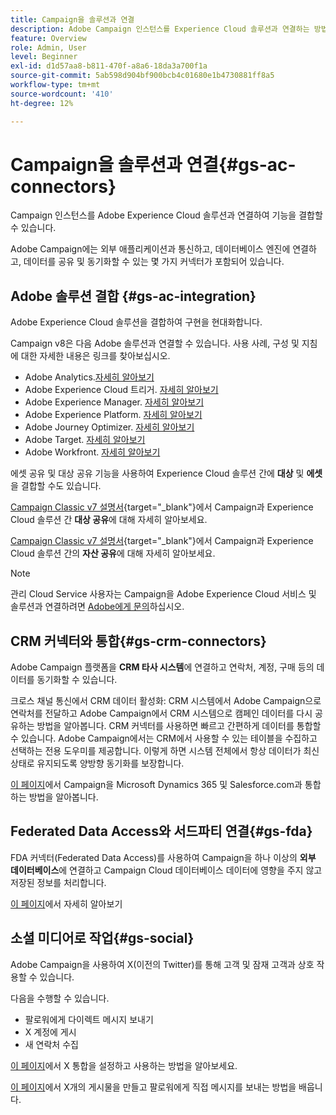 ```yaml
---
title: Campaign을 솔루션과 연결
description: Adobe Campaign 인스턴스를 Experience Cloud 솔루션과 연결하는 방법을 알아봅니다.
feature: Overview
role: Admin, User
level: Beginner
exl-id: d1d57aa8-b811-470f-a8a6-18da3a700f1a
source-git-commit: 5ab598d904bf900bcb4c01680e1b4730881ff8a5
workflow-type: tm+mt
source-wordcount: '410'
ht-degree: 12%

---
```


# Campaign을 솔루션과 연결{#gs-ac-connectors}

Campaign 인스턴스를 Adobe Experience Cloud 솔루션과 연결하여 기능을 결합할 수 있습니다.

Adobe Campaign에는 외부 애플리케이션과 통신하고, 데이터베이스 엔진에 연결하고, 데이터를 공유 및 동기화할 수 있는 몇 가지 커넥터가 포함되어 있습니다.

## Adobe 솔루션 결합 {#gs-ac-integration}

Adobe Experience Cloud 솔루션을 결합하여 구현을 현대화합니다.

Campaign v8은 다음 Adobe 솔루션과 연결할 수 있습니다. 사용 사례, 구성 및 지침에 대한 자세한 내용은 링크를 찾아보십시오.

* Adobe Analytics.[자세히 알아보기](../connect/ac-aa.md)
* Adobe Experience Cloud 트리거. [자세히 알아보기](../connect/ac-triggers.md)
* Adobe Experience Manager. [자세히 알아보기](../connect/ac-aem.md)
* Adobe Experience Platform. [자세히 알아보기](../connect/ac-aep.md)
* Adobe Journey Optimizer. [자세히 알아보기](../connect/ac-ajo.md)
* Adobe Target. [자세히 알아보기](../connect/ac-at.md)
* Adobe Workfront. [자세히 알아보기](../connect/ac-workfront.md)

에셋 공유 및 대상 공유 기능을 사용하여 Experience Cloud 솔루션 간에 **대상** 및 **에셋**&#x200B;을 결합할 수도 있습니다.

[Campaign Classic v7 설명서](https://experienceleague.adobe.com/docs/campaign-classic/using/integrating-with-adobe-experience-cloud/audience-sharing/sharing-audiences-with-adobe-experience-cloud.html#integrating-with-adobe-experience-cloud){target="_blank"}에서 Campaign과 Experience Cloud 솔루션 간 **대상 공유**&#x200B;에 대해 자세히 알아보세요.

[Campaign Classic v7 설명서](https://experienceleague.adobe.com/docs/campaign-classic/using/integrating-with-adobe-experience-cloud/asset-sharing/sharing-assets-with-adobe-experience-cloud.html#integrating-with-adobe-experience-cloud){target="_blank"}에서 Campaign과 Experience Cloud 솔루션 간의 **자산 공유**&#x200B;에 대해 자세히 알아보세요.

>[!NOTE]
>
>관리 Cloud Service 사용자는 Campaign을 Adobe Experience Cloud 서비스 및 솔루션과 연결하려면 [Adobe에게 문의](../start/campaign-faq.md#support)하십시오.


## CRM 커넥터와 통합{#gs-crm-connectors}

Adobe Campaign 플랫폼을 **CRM 타사 시스템**&#x200B;에 연결하고 연락처, 계정, 구매 등의 데이터를 동기화할 수 있습니다.

크로스 채널 통신에서 CRM 데이터 활성화: CRM 시스템에서 Adobe Campaign으로 연락처를 전달하고 Adobe Campaign에서 CRM 시스템으로 캠페인 데이터를 다시 공유하는 방법을 알아봅니다.
CRM 커넥터를 사용하면 빠르고 간편하게 데이터를 통합할 수 있습니다. Adobe Campaign에서는 CRM에서 사용할 수 있는 테이블을 수집하고 선택하는 전용 도우미를 제공합니다. 이렇게 하면 시스템 전체에서 항상 데이터가 최신 상태로 유지되도록 양방향 동기화를 보장합니다.

[이 페이지](crm.md)에서 Campaign을 Microsoft Dynamics 365 및 Salesforce.com과 통합하는 방법을 알아봅니다.

## Federated Data Access와 서드파티 연결{#gs-fda}

FDA 커넥터(Federated Data Access)를 사용하여 Campaign을 하나 이상의 **외부 데이터베이스**&#x200B;에 연결하고 Campaign Cloud 데이터베이스 데이터에 영향을 주지 않고 저장된 정보를 처리합니다.

[이 페이지](fda.md)에서 자세히 알아보기

## 소셜 미디어로 작업{#gs-social}

Adobe Campaign을 사용하여 X(이전의 Twitter)를 통해 고객 및 잠재 고객과 상호 작용할 수 있습니다.

다음을 수행할 수 있습니다.

* 팔로워에게 다이렉트 메시지 보내기
* X 계정에 게시
* 새 연락처 수집

[이 페이지](../connect/ac-tw.md)에서 X 통합을 설정하고 사용하는 방법을 알아보세요.

[이 페이지](../send/twitter.md)에서 X개의 게시물을 만들고 팔로워에게 직접 메시지를 보내는 방법을 배웁니다.
